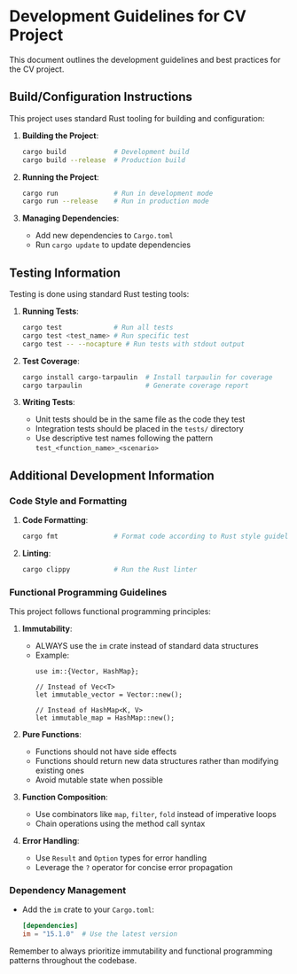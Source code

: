 # Development Guidelines for CV Project

This document outlines the development guidelines and best practices for the CV project.

## Build/Configuration Instructions

This project uses standard Rust tooling for building and configuration:

1. **Building the Project**:
   ```bash
   cargo build            # Development build
   cargo build --release  # Production build
   ```

2. **Running the Project**:
   ```bash
   cargo run              # Run in development mode
   cargo run --release    # Run in production mode
   ```

3. **Managing Dependencies**:
   - Add new dependencies to `Cargo.toml`
   - Run `cargo update` to update dependencies

## Testing Information

Testing is done using standard Rust testing tools:

1. **Running Tests**:
   ```bash
   cargo test             # Run all tests
   cargo test <test_name> # Run specific test
   cargo test -- --nocapture # Run tests with stdout output
   ```

2. **Test Coverage**:
   ```bash
   cargo install cargo-tarpaulin  # Install tarpaulin for coverage
   cargo tarpaulin                # Generate coverage report
   ```

3. **Writing Tests**:
   - Unit tests should be in the same file as the code they test
   - Integration tests should be placed in the `tests/` directory
   - Use descriptive test names following the pattern `test_<function_name>_<scenario>`

## Additional Development Information

### Code Style and Formatting

1. **Code Formatting**:
   ```bash
   cargo fmt              # Format code according to Rust style guidelines
   ```

2. **Linting**:
   ```bash
   cargo clippy           # Run the Rust linter
   ```

### Functional Programming Guidelines

This project follows functional programming principles:

1. **Immutability**:
   - ALWAYS use the `im` crate instead of standard data structures
   - Example:
     ```
     use im::{Vector, HashMap};

     // Instead of Vec<T>
     let immutable_vector = Vector::new();

     // Instead of HashMap<K, V>
     let immutable_map = HashMap::new();
     ```

2. **Pure Functions**:
   - Functions should not have side effects
   - Functions should return new data structures rather than modifying existing ones
   - Avoid mutable state when possible

3. **Function Composition**:
   - Use combinators like `map`, `filter`, `fold` instead of imperative loops
   - Chain operations using the method call syntax

4. **Error Handling**:
   - Use `Result` and `Option` types for error handling
   - Leverage the `?` operator for concise error propagation

### Dependency Management

- Add the `im` crate to your `Cargo.toml`:
  ```toml
  [dependencies]
  im = "15.1.0"  # Use the latest version
  ```

Remember to always prioritize immutability and functional programming patterns throughout the codebase.